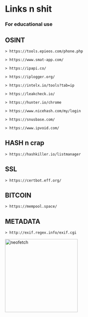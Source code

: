 # Links n shit
### For educational use

OSINT
------------
```
> https://tools.epieos.com/phone.php

> https://www.smat-app.com/

> https://ipapi.co/

> https://iplogger.org/

> https://intelx.io/tools?tab=ip

> https://leakcheck.io/

> https://hunter.io/chrome

> https://www.nicehash.com/my/login

> https://snusbase.com/

> https://www.ipvoid.com/
```
HASH n crap
------------
```
> https://hashkiller.io/listmanager
```

SSL 
------------
```
> https://certbot.eff.org/
```
BITCOIN
------------
```
> https://mempool.space/
```
METADATA
------------
```
> http://exif.regex.info/exif.cgi
```

<img src="https://nightmare.wtf/x/idk.gif" alt="neofetch" align="center" height="240px">
